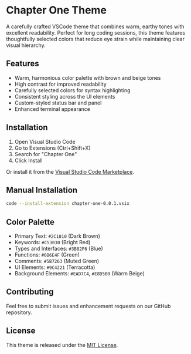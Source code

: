 # Chapter One Theme

A carefully crafted VSCode theme that combines warm, earthy tones with excellent readability. Perfect for long coding sessions, this theme features thoughtfully selected colors that reduce eye strain while maintaining clear visual hierarchy.

## Features

* Warm, harmonious color palette with brown and beige tones
* High contrast for improved readability
* Carefully selected colors for syntax highlighting
* Consistent styling across the UI elements
* Custom-styled status bar and panel
* Enhanced terminal appearance

## Installation

1. Open Visual Studio Code
2. Go to Extensions (Ctrl+Shift+X)
3. Search for "Chapter One"
4. Click Install

Or install it from the [Visual Studio Code Marketplace](https://marketplace.visualstudio.com/items?itemName=chapter-one).

## Manual Installation
```bash
code --install-extension chapter-one-0.0.1.vsix
```

## Color Palette

* Primary Text: `#2C1810` (Dark Brown)
* Keywords: `#C53030` (Bright Red)
* Types and Interfaces: `#3B82F6` (Blue)
* Functions: `#0B6E4F` (Green)
* Comments: `#5B7263` (Muted Green)
* UI Elements: `#9C4221` (Terracotta)
* Background Elements: `#EAD7C4`, `#E8D5B9` (Warm Beige)

## Contributing

Feel free to submit issues and enhancement requests on our GitHub repository.

## License

This theme is released under the [MIT License](LICENSE).
